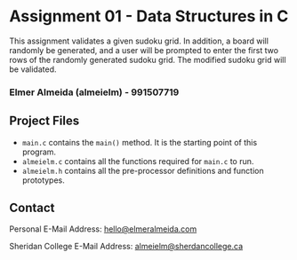 # Assignment 01 - Data Structures in C

This assignment validates a given sudoku grid. 
In addition, a board will randomly be generated, and a user will 
be prompted to enter the first two rows of the randomly generated sudoku grid.
The modified sudoku grid will be validated.

### Elmer Almeida (almeielm) - 991507719

## Project Files
* `main.c` contains the `main()` method. It is the starting point of this program.
* `almeielm.c` contains all the functions required for `main.c` to run.
* `almeielm.h` contains all the pre-processor definitions and function prototypes.

## Contact
Personal E-Mail Address: [hello@elmeralmeida.com](mailto:hello@elmeralmeida.com)

Sheridan College E-Mail Address: [almeielm@sherdancollege.ca](mailto:almeielm@sheridancollege.ca)